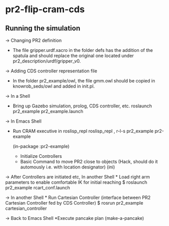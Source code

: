 pr2-flip-cram-cds
=================

Running the simulation
----------------------
-> Changing PR2 definition
  * The file gripper.urdf.xacro in the folder defs has the addition of the spatula and should replace the 
    original one located under pr2_description/urdf/gripper_v0.

-> Adding CDS controller representation file
  * In the folder pr2_example/owl, the file gmm.owl should be copied in knowrob_seds/owl and added in init.pl.

-> In a Shell
  * Bring up Gazebo simulation, prolog, CDS controller, etc.
   roslaunch pr2_example pr2_example.launch

-> In Emacs Shell
  * Run CRAM executive in roslisp_repl
    roslisp_repl
    ,
    r-l-s
    pr2_example
    pr2-example

    (in-package :pr2-example)
    * Initialize Controllers
    * Basic Command to move PR2 close to objects (Hack, should do it automously i.e. with location designator)
    (ini)

-> After Controllers are initiated etc, In another Shell
    * Load right arm parameters to enable comfortable IK for initial reaching 
    $ roslaunch pr2_example rcart_conf.launch

-> In another Shell
    * Run Cartesian Controller (interface between PR2 Cartesian Controller fed by CDS Controller)
    $ rosrun pr2_example cartesian_controller

-> Back to Emacs Shell
    *Execute pancake plan
    (make-a-pancake)
